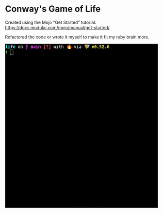 # Conway's Game of Life

Created using the Mojo "Get Started" tutorial:
<https://docs.modular.com/mojo/manual/get-started/>

Refactored the code or wrote it myself to make it fit my ruby brain more.

![Demo](demo/cli.gif)
